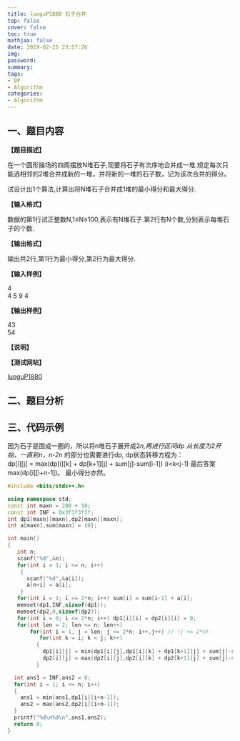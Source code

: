```yaml
---
title: luoguP1880 石子合并
top: false
cover: false
toc: true
mathjax: false
date: 2019-02-25 23:57:26
img:
password:
summary:
tags:
- DP
- Algorithm
categories:
- Algorithm
---
```


## 一、题目内容

**【题目描述】**

在一个圆形操场的四周摆放N堆石子,现要将石子有次序地合并成一堆.规定每次只能选相邻的2堆合并成新的一堆，并将新的一堆的石子数，记为该次合并的得分。

试设计出1个算法,计算出将N堆石子合并成1堆的最小得分和最大得分.

**【输入格式】**

数据的第1行试正整数N,1≤N≤100,表示有N堆石子.第2行有N个数,分别表示每堆石子的个数.

**【输出格式】**

输出共2行,第1行为最小得分,第2行为最大得分.

**【输入样例】**

4  
4 5 9 4  

**【输出样例】**

43  
54

**【说明】**


**【测试网站】**

[luoguP1880](https://www.luogu.org/problemnew/show/P880)

## 二、题目分析

## 三、代码示例

因为石子是围成一圈的，所以将n堆石子展开成2*n,再进行区间dp
从长度为2开始，一直到n，n-2*n 的部分也需要进行dp, dp状态转移方程为：  
dp[i][j] = max(dp[i][k] + dp[k+1][j] + sum[j]-sum[i-1]) (i<k<j-1)
最后答案max(dp[i][i+n-1])。
最小得分亦然。

```cpp
#include <bits/stdc++.h>

using namespace std;
const int maxn = 200 + 10;
const int INF = 0x3f3f3f3f;
int dp1[maxn][maxn],dp2[maxn][maxn];
int a[maxn],sum[maxn] = {0};

int main()
{
   int n;
   scanf("%d",&n);
   for(int i = 1; i <= n; i++)
    {
      scanf("%d",&a[i]);
      a[n+i] = a[i];
    }
   for(int i = 1; i <= 2*n; i++) sum[i] = sum[i-1] + a[i];
   memset(dp1,INF,sizeof(dp1));
   memset(dp2,0,sizeof(dp2));
   for(int i = 0; i <= 2*n; i++) dp1[i][i] = dp2[i][i] = 0;
   for(int len = 2; len <= n; len++)
       for(int i = 1, j = len; j <= 2*n; i++,j++) // !j <= 2*n!
          for(int k = i; k < j; k++)
         {
           dp1[i][j] = min(dp1[i][j],dp1[i][k] + dp1[k+1][j] + sum[j]-sum[i-1]);
           dp2[i][j] = max(dp2[i][j],dp2[i][k] + dp2[k+1][j] + sum[j]-sum[i-1]);
         }

  int ans1 = INF,ans2 = 0;
  for(int i = 1; i <= n; i++)
  {
    ans1 = min(ans1,dp1[i][i+n-1]);
    ans2 = max(ans2,dp2[i][i+n-1]);
  }
  printf("%d\n%d\n",ans1,ans2);
  return 0;
}

```
